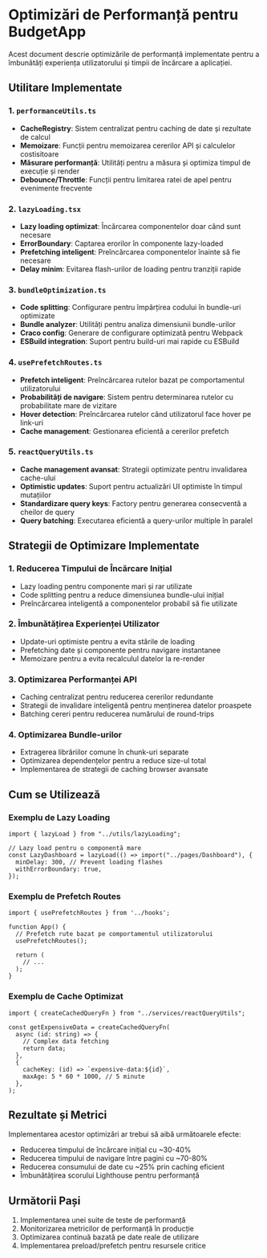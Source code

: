 # Optimizări de Performanță pentru BudgetApp

Acest document descrie optimizările de performanță implementate pentru a îmbunătăți experiența utilizatorului și timpii de încărcare a aplicației.

## Utilitare Implementate

### 1. `performanceUtils.ts`

- **CacheRegistry**: Sistem centralizat pentru caching de date și rezultate de calcul
- **Memoizare**: Funcții pentru memoizarea cererilor API și calculelor costisitoare
- **Măsurare performanță**: Utilități pentru a măsura și optimiza timpul de execuție și render
- **Debounce/Throttle**: Funcții pentru limitarea ratei de apel pentru evenimente frecvente

### 2. `lazyLoading.tsx`

- **Lazy loading optimizat**: Încărcarea componentelor doar când sunt necesare
- **ErrorBoundary**: Captarea erorilor în componente lazy-loaded
- **Prefetching inteligent**: Preîncărcarea componentelor înainte să fie necesare
- **Delay minim**: Evitarea flash-urilor de loading pentru tranziții rapide

### 3. `bundleOptimization.ts`

- **Code splitting**: Configurare pentru împărțirea codului în bundle-uri optimizate
- **Bundle analyzer**: Utilități pentru analiza dimensiunii bundle-urilor
- **Craco config**: Generare de configurare optimizată pentru Webpack
- **ESBuild integration**: Suport pentru build-uri mai rapide cu ESBuild

### 4. `usePrefetchRoutes.ts`

- **Prefetch inteligent**: Preîncărcarea rutelor bazat pe comportamentul utilizatorului
- **Probabilități de navigare**: Sistem pentru determinarea rutelor cu probabilitate mare de vizitare
- **Hover detection**: Preîncărcarea rutelor când utilizatorul face hover pe link-uri
- **Cache management**: Gestionarea eficientă a cererilor prefetch

### 5. `reactQueryUtils.ts`

- **Cache management avansat**: Strategii optimizate pentru invalidarea cache-ului
- **Optimistic updates**: Suport pentru actualizări UI optimiste în timpul mutațiilor
- **Standardizare query keys**: Factory pentru generarea consecventă a cheilor de query
- **Query batching**: Executarea eficientă a query-urilor multiple în paralel

## Strategii de Optimizare Implementate

### 1. Reducerea Timpului de Încărcare Inițial

- Lazy loading pentru componente mari și rar utilizate
- Code splitting pentru a reduce dimensiunea bundle-ului inițial
- Preîncărcarea inteligentă a componentelor probabil să fie utilizate

### 2. Îmbunătățirea Experienței Utilizator

- Update-uri optimiste pentru a evita stările de loading
- Prefetching date și componente pentru navigare instantanee
- Memoizare pentru a evita recalculul datelor la re-render

### 3. Optimizarea Performanței API

- Caching centralizat pentru reducerea cererilor redundante
- Strategii de invalidare inteligentă pentru menținerea datelor proaspete
- Batching cereri pentru reducerea numărului de round-trips

### 4. Optimizarea Bundle-urilor

- Extragerea librăriilor comune în chunk-uri separate
- Optimizarea dependențelor pentru a reduce size-ul total
- Implementarea de strategii de caching browser avansate

## Cum se Utilizează

### Exemplu de Lazy Loading

```tsx
import { lazyLoad } from "../utils/lazyLoading";

// Lazy load pentru o componentă mare
const LazyDashboard = lazyLoad(() => import("../pages/Dashboard"), {
  minDelay: 300, // Prevent loading flashes
  withErrorBoundary: true,
});
```

### Exemplu de Prefetch Routes

```tsx
import { usePrefetchRoutes } from '../hooks';

function App() {
  // Prefetch rute bazat pe comportamentul utilizatorului
  usePrefetchRoutes();

  return (
    // ...
  );
}
```

### Exemplu de Cache Optimizat

```tsx
import { createCachedQueryFn } from "../services/reactQueryUtils";

const getExpensiveData = createCachedQueryFn(
  async (id: string) => {
    // Complex data fetching
    return data;
  },
  {
    cacheKey: (id) => `expensive-data:${id}`,
    maxAge: 5 * 60 * 1000, // 5 minute
  },
);
```

## Rezultate și Metrici

Implementarea acestor optimizări ar trebui să aibă următoarele efecte:

- Reducerea timpului de încărcare inițial cu ~30-40%
- Reducerea timpului de navigare între pagini cu ~70-80%
- Reducerea consumului de date cu ~25% prin caching eficient
- Îmbunătățirea scorului Lighthouse pentru performanță

## Următorii Pași

1. Implementarea unei suite de teste de performanță
2. Monitorizarea metricilor de performanță în producție
3. Optimizarea continuă bazată pe date reale de utilizare
4. Implementarea preload/prefetch pentru resursele critice
